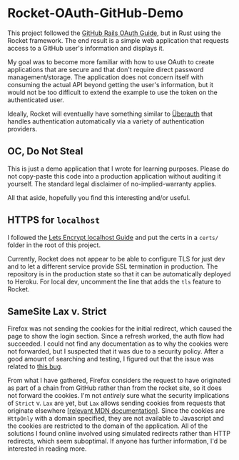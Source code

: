 # Rocket-OAuth-GitHub-Demo

This project followed the [GitHub Rails OAuth Guide](https://developer.github.com/v3/guides/basics-of-authentication/), but in Rust using the Rocket framework. The end result is a simple web application that requests access to a GitHub user's information and displays it.

My goal was to become more familiar with how to use OAuth to create applications that are secure and that don't require direct password management/storage. The application does not concern itself with consuming the actual API beyond getting the user's information, but it would not be too difficult to extend the example to use the token on the authenticated user.

Ideally, Rocket will eventually have something similar to [Überauth](https://github.com/ueberauth/ueberauth) that handles authentication automatically via a variety of authentication providers.

## OC, Do Not Steal

This is just a demo application that I wrote for learning purposes. Please do not copy-paste this code into a production application without auditing it yourself. The standard legal disclaimer of no-implied-warranty applies.

All that aside, hopefully you find this interesting and/or useful.

## HTTPS for `localhost`

I followed the [Lets Encrypt localhost Guide](https://letsencrypt.org/docs/certificates-for-localhost/) and put the certs in a `certs/` folder in the root of this project.

Currently, Rocket does not appear to be able to configure TLS for just dev and to let a different service provide SSL termination in production. The repository is in the production state so that it can be automatically deployed to Heroku. For local dev, uncomment the line that adds the `tls` feature to Rocket.

## SameSite Lax v. Strict

Firefox was not sending the cookies for the initial redirect, which caused the page to show the login section. Since a refresh worked, the auth flow had succeeded. I could not find any documentation as to why the cookies were not forwarded, but I suspected that it was due to a security policy. After a good amount of searching and testing, I figured out that the issue was related to [this bug](https://bugzilla.mozilla.org/show_bug.cgi?id=1465402).

From what I have gathered, Firefox considers the request to have originated as part of a chain from GitHub rather than from the rocket site, so it does not forward the cookies. I'm not _entirely_ sure what the security implications of `Strict` v. `Lax` are yet, but `Lax` allows sending cookies from requests that originate elsewhere [[relevant MDN documentation](https://developer.mozilla.org/en-US/docs/Web/HTTP/Cookies#SameSite_cookies)]. Since the cookies are `HttpOnly` with a domain specified, they are not available to Javascript and the cookies are restricted to the domain of the application. All of the solutions I found online involved using simulated redirects rather than HTTP redirects, which seem suboptimal. If anyone has further information, I'd be interested in reading more.
